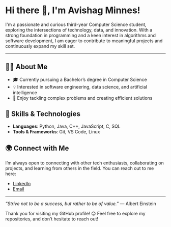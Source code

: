 # Hi there 👋, I'm Avishag Minnes!

I'm a passionate and curious third-year Computer Science student, exploring the intersections of technology, data, and innovation. With a strong foundation in programming and a keen interest in algorithms and software development, I am eager to contribute to meaningful projects and continuously expand my skill set.

---

## 👩‍💻 About Me

- 🎓 Currently pursuing a Bachelor’s degree in Computer Science
- 💡 Interested in software engineering, data science, and artificial intelligence
- 🧩 Enjoy tackling complex problems and creating efficient solutions

## 🔧 Skills & Technologies

- **Languages**: Python, Java, C++, JavaScript, C, SQL
- **Tools & Frameworks**: Git, VS Code, Linux

## 🌍 Connect with Me

I’m always open to connecting with other tech enthusiasts, collaborating on projects, and learning from others in the field. You can reach out to me here:

- [LinkedIn](https://www.linkedin.com/in/avishag-minnes-01784030b/)
- [Email](mailto:minnesav@gmail.com)

---

*“Strive not to be a success, but rather to be of value.”* — Albert Einstein

Thank you for visiting my GitHub profile! 😊 Feel free to explore my repositories, and don’t hesitate to reach out!

